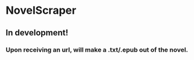 # NovelScraper

## **In development!**

### Upon receiving an url, will make a .txt/.epub out of the novel.